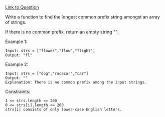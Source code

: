 [Link to Question](https://leetcode.com/explore/interview/card/top-interview-questions-easy/127/strings/887/)


Write a function to find the longest common prefix string amongst an array of strings.

If there is no common prefix, return an empty string "".

 

Example 1:
```
Input: strs = ["flower","flow","flight"]
Output: "fl"
```
Example 2:
```
Input: strs = ["dog","racecar","car"]
Output: ""
Explanation: There is no common prefix among the input strings.
 ```

Constraints:
```
1 <= strs.length <= 200
0 <= strs[i].length <= 200
strs[i] consists of only lower-case English letters.
```